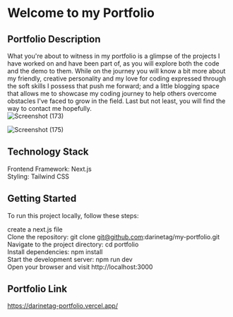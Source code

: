 # Welcome to my Portfolio
## Portfolio Description

What you're about to witness in my portfolio is a glimpse of the projects I have worked on and have been part of, as you will explore both the code and the demo to them. While on the journey you will know a bit more about my friendly, creative personality and my love for coding expressed through the soft skills I possess that push me forward; and a little blogging space that allows me to showcase my coding journey to help others overcome obstacles I've faced to grow in the field. Last but not least, you will find the way to contact me hopefully.  
![Screenshot (173)](https://github.com/darinetag/my-portfolio/assets/137963187/84cfc419-e25b-4e52-95da-0523c8b06c78)


![Screenshot (175)](https://github.com/darinetag/my-portfolio/assets/137963187/fca75de2-516f-41f6-b331-961b8aff3f1a)


## Technology Stack

Frontend Framework: Next.js <br>
Styling: Tailwind CSS

## Getting Started

To run this project locally, follow these steps: <br>

create a next.js file <br>
Clone the repository: git clone git@github.com:darinetag/my-portfolio.git <br>
Navigate to the project directory: cd portfolio <br>
Install dependencies: npm install <br>
Start the development server: npm run dev <br>
Open your browser and visit http://localhost:3000 <br>

## Portfolio Link
https://darinetag-portfolio.vercel.app/
